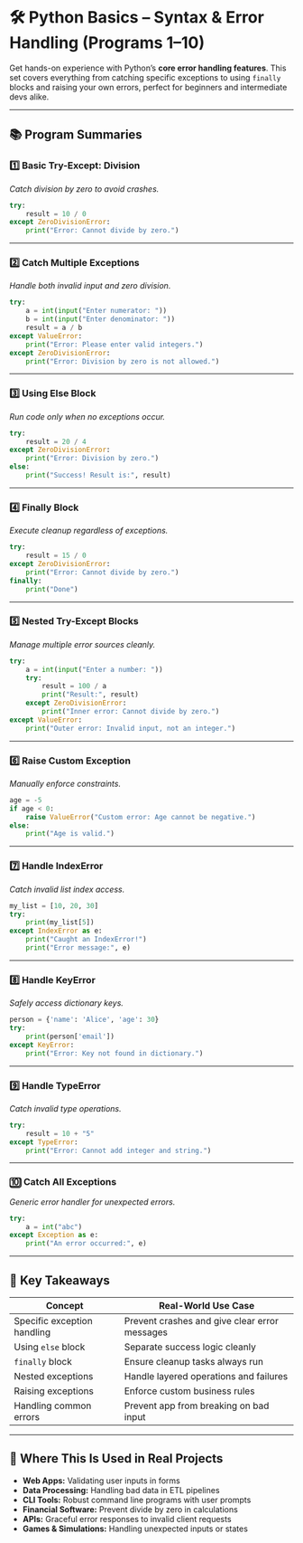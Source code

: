 
# 🛠️ Python Basics – Syntax & Error Handling (Programs 1–10)

Get hands-on experience with Python’s **core error handling features**. This set covers everything from catching specific exceptions to using `finally` blocks and raising your own errors, perfect for beginners and intermediate devs alike.

---

## 📚 Program Summaries

### 1️⃣ Basic Try-Except: Division

*Catch division by zero to avoid crashes.*

```python
try:
    result = 10 / 0
except ZeroDivisionError:
    print("Error: Cannot divide by zero.")
```

---

### 2️⃣ Catch Multiple Exceptions

*Handle both invalid input and zero division.*

```python
try:
    a = int(input("Enter numerator: "))
    b = int(input("Enter denominator: "))
    result = a / b
except ValueError:
    print("Error: Please enter valid integers.")
except ZeroDivisionError:
    print("Error: Division by zero is not allowed.")
```

---

### 3️⃣ Using Else Block

*Run code only when no exceptions occur.*

```python
try:
    result = 20 / 4
except ZeroDivisionError:
    print("Error: Division by zero.")
else:
    print("Success! Result is:", result)
```

---

### 4️⃣ Finally Block

*Execute cleanup regardless of exceptions.*

```python
try:
    result = 15 / 0
except ZeroDivisionError:
    print("Error: Cannot divide by zero.")
finally:
    print("Done")
```

---

### 5️⃣ Nested Try-Except Blocks

*Manage multiple error sources cleanly.*

```python
try:
    a = int(input("Enter a number: "))
    try:
        result = 100 / a
        print("Result:", result)
    except ZeroDivisionError:
        print("Inner error: Cannot divide by zero.")
except ValueError:
    print("Outer error: Invalid input, not an integer.")
```

---

### 6️⃣ Raise Custom Exception

*Manually enforce constraints.*

```python
age = -5
if age < 0:
    raise ValueError("Custom error: Age cannot be negative.")
else:
    print("Age is valid.")
```

---

### 7️⃣ Handle IndexError

*Catch invalid list index access.*

```python
my_list = [10, 20, 30]
try:
    print(my_list[5])
except IndexError as e:
    print("Caught an IndexError!")
    print("Error message:", e)
```

---

### 8️⃣ Handle KeyError

*Safely access dictionary keys.*

```python
person = {'name': 'Alice', 'age': 30}
try:
    print(person['email'])
except KeyError:
    print("Error: Key not found in dictionary.")
```

---

### 9️⃣ Handle TypeError

*Catch invalid type operations.*

```python
try:
    result = 10 + "5"
except TypeError:
    print("Error: Cannot add integer and string.")
```

---

### 🔟 Catch All Exceptions

*Generic error handler for unexpected errors.*

```python
try:
    a = int("abc")
except Exception as e:
    print("An error occurred:", e)
```

---

## 🎯 Key Takeaways

| Concept                     | Real-World Use Case                           |
| --------------------------- | --------------------------------------------- |
| Specific exception handling | Prevent crashes and give clear error messages |
| Using `else` block          | Separate success logic cleanly                |
| `finally` block             | Ensure cleanup tasks always run               |
| Nested exceptions           | Handle layered operations and failures        |
| Raising exceptions          | Enforce custom business rules                 |
| Handling common errors      | Prevent app from breaking on bad input        |

---

## 🚀 Where This Is Used in Real Projects

* **Web Apps:** Validating user inputs in forms
* **Data Processing:** Handling bad data in ETL pipelines
* **CLI Tools:** Robust command line programs with user prompts
* **Financial Software:** Prevent divide by zero in calculations
* **APIs:** Graceful error responses to invalid client requests
* **Games & Simulations:** Handling unexpected inputs or states

